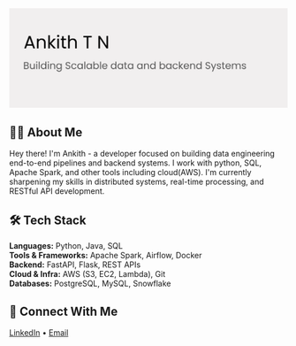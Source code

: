 <img src="https://github.com/ankithtn/ankithtn/blob/main/github-banner.png" alt="banner" />
<br>

##  👨‍💻 About Me
Hey there! I'm Ankith - a developer focused on building data engineering end-to-end pipelines and backend systems. I work with python, SQL, Apache Spark, and other tools including cloud(AWS). I'm currently sharpening my skills in distributed systems, real-time processing, and RESTful API development.
<br>

## 🛠️ Tech Stack

**Languages:** Python, Java, SQL  
**Tools & Frameworks:** Apache Spark, Airflow, Docker  
**Backend:** FastAPI, Flask, REST APIs  
**Cloud & Infra:** AWS (S3, EC2, Lambda), Git  
**Databases:** PostgreSQL, MySQL, Snowflake

## 🤝 Connect With Me

[LinkedIn](https://www.linkedin.com/in/ankithtn/) • [Email](mailto:ankithtn2003@gmail.com)
